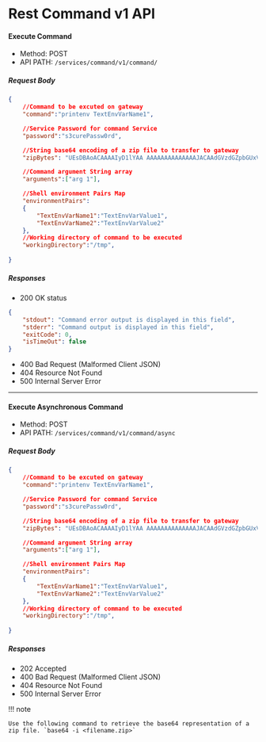 # Rest Command v1 API

#### Execute Command
- Method: POST
- API PATH: `/services/command/v1/command/`
##### Request Body
``` JSON
{
	//Command to be excuted on gateway
    "command":"printenv TextEnvVarName1",

    //Service Password for command Service
    "password":"s3curePassw0rd",

    //String base64 encoding of a zip file to transfer to gateway
    "zipBytes": "UEsDBAoACAAAAIyD1lYAA AAAAAAAAAAAAAAJACAAdGVzdGZpbGUxVVQNAAfprpRk6a6UZOmulGR1eAsAAQT1AQAABBQAAABQSwcIAAAAAAAAAAAAAAAAUEsBAgoDCgAIAAAAjIPWVgAAAAAAAAAAAAAAAAkAIAAAAAAAAAAAAKSBAAAAAHRlc3RmaWxlMVVUDQAH6a6UZOmulGTprpRkdXgLAAEE9QEAAAQUAAAAUEsFBgAAAAABAAEAVwAAAFcAAAAAAA==",

    //Command argument String array
    "arguments":["arg 1"],

    //Shell environment Pairs Map
    "environmentPairs": 
    {
        "TextEnvVarName1":"TextEnvVarValue1",
        "TextEnvVarName2":"TextEnvVarValue2"
    },
    //Working directory of command to be executed
    "workingDirectory":"/tmp",
    
}
```

##### Responses
- 200 OK status

```JSON
{
    "stdout": "Command error output is displayed in this field",
    "stderr": "Command output is displayed in this field",
    "exitCode": 0,
    "isTimeOut": false
}
```

- 400 Bad Request (Malformed Client JSON)
- 404 Resource Not Found
- 500 Internal Server Error

 --- 

 #### Execute Asynchronous Command
- Method: POST
- API PATH: `/services/command/v1/command/async`
##### Request Body
``` JSON
{
	//Command to be excuted on gateway
    "command":"printenv TextEnvVarName1",

    //Service Password for command Service
    "password":"s3curePassw0rd",

    //String base64 encoding of a zip file to transfer to gateway
    "zipBytes": "UEsDBAoACAAAAIyD1lYAA AAAAAAAAAAAAAAJACAAdGVzdGZpbGUxVVQNAAfprpRk6a6UZOmulGR1eAsAAQT1AQAABBQAAABQSwcIAAAAAAAAAAAAAAAAUEsBAgoDCgAIAAAAjIPWVgAAAAAAAAAAAAAAAAkAIAAAAAAAAAAAAKSBAAAAAHRlc3RmaWxlMVVUDQAH6a6UZOmulGTprpRkdXgLAAEE9QEAAAQUAAAAUEsFBgAAAAABAAEAVwAAAFcAAAAAAA==",

    //Command argument String array
    "arguments":["arg 1"],

    //Shell environment Pairs Map
    "environmentPairs": 
    {
        "TextEnvVarName1":"TextEnvVarValue1",
        "TextEnvVarName2":"TextEnvVarValue2"
    },
    //Working directory of command to be executed
    "workingDirectory":"/tmp",
    
}
```

##### Responses
- 202 Accepted
- 400 Bad Request (Malformed Client JSON)
- 404 Resource Not Found
- 500 Internal Server Error

!!! note

    Use the following command to retrieve the base64 representation of a zip file. `base64 -i <filename.zip>`